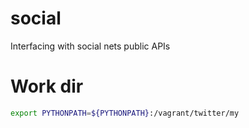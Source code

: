 # social
Interfacing with social nets public APIs

# Work dir
```bash
export PYTHONPATH=${PYTHONPATH}:/vagrant/twitter/my
```
